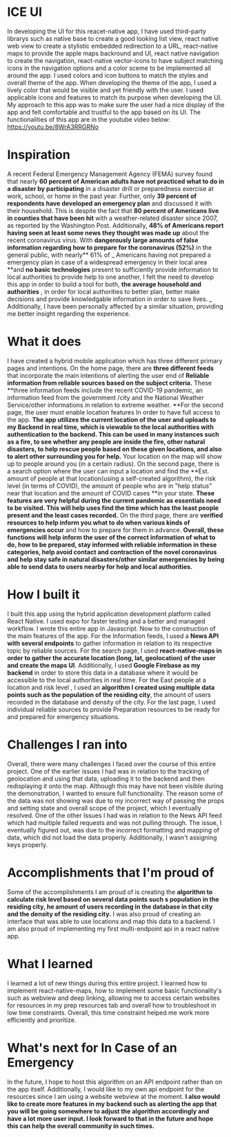 # ICE UI
In developing the UI for this reacet-native app, I have used third-party librarys such as native base to create a good looking list view, react native web view to create a stylistic embedded redirection to a URL, react-native maps to provide the apple maps backround and UI, react native navigation to create the navigation, react-native vector-icons to have subject matching icons in the navigation options and a color sceme to be implemented all around the app. I used colors and icon buttons to match the styles and overall theme of the app. 
When developing the theme of the app, I used a lively color that would be visible and yet friendly with the user. I used applicable icons and features to match its purpose when developing the UI. My approach to this app was to make sure the user had a nice display of the app and felt comfortable and trustful to the app based on its UI. The functionalities of this app are in the youtube video below:
https://youtu.be/8WrA3RRGRNo
# Inspiration
A recent Federal Emergency Management Agency (FEMA) survey found that nearly **60 percent of American adults have not practiced what to do in a disaster by participating** in a disaster drill or preparedness exercise at work, school, or home in the past year. Further, only **39 percent of respondents have developed an emergency plan** and discussed it with their household. This is despite the fact that **80 percent of Americans live in counties that have been hit** with a weather-related disaster since 2007, as reported by the Washington Post. Additionally, **48% of Americans report having seen at least some news they thought was made up** about the recent coronavirus virus. With **dangerously large amounts of false information regarding how to prepare for the coronavirus (52%)** in the general public, with nearly** 61% of _ Americans having not prepared a emergency plan in case of a widespread emergency in their local area **and **no basic technologies** present to sufficiently provide information to local authorities to provide help to one another, I felt the need to develop this app in order to build a tool for both, **the average household and authorities** , in order for local authorities to better plan, better make decisions and provide knowledgable information in order to save lives. _ Additionally, I have been personally affected by a similar situation, providing me better insight regarding the experience. 

# What it does
I have created a hybrid mobile application which has three different primary pages and intentions. On the home page, there are **three different feeds** that incorporate the main intentions of alerting the user end of **Reliable information from reliable sources based on the subject criteria.** These **three information feeds include the recent COVID-19 pandemic, an information feed from the government /city and the National Weather Service/other informations in relation to extreme weather. **For the second page, the user must enable location features In order to have full access to the app. **The app utilizes the current location of the user and uploads to my Backend in real time, which is viewable to the local authorities with authentication to the backend. This can be used in many instances such as a fire, to see whether any people are inside the fire, other natural disasters, to help rescue people based on these given locations, and also to alert other surrounding you for help.** Your location on the map will show up to people around you (in a certain radius). On the second page, there is a search option where the user can input a location and find the **Est. amount of people at that location(using a self-created algorithm), the risk level (in terms of COVID), the amount of people who are in "help status" near that location and the amount of COVID cases **in your state. **These features are very helpful during the current pandemic as essentials need to be visited. This will help uses find the time which has the least people present and the least cases recorded.**  On the third page,  there are **verified resources to help inform you what to do when various kinds of emergencies occur** and how to prepare for them in advance. **Overall, these functions will help inform the user of the correct information of what to do, how to be prepared, stay informed with reliable information in these categories, help avoid contact and contraction of the novel coronavirus and help stay safe in natural disasters/other similar emergencies by being able to send data to users nearby for help and local authorities.**

# How I built it
I built this app using the hybrid application development platform called React Native. I used expo for faster testing and a better and managed workflow. I wrote this entire app in Javascript. Now to the construction of the main features of the app. For the Information feeds, I used a **News API with several endpoints** to gather information in relation to its respective topic by reliable sources. For the search page, I used **react-native-maps in order to gather the accurate location (long, lat, geolocation) of the user and create the maps UI**. Additionally, I used **Google Firebase as my backend** in order to store this data in a database where it would be accessible to the local authorities in real time. For the East people at a location and risk level , I used an **algorithm I created using multiple data points such as the population of the residing city**, the amount of users recorded in the database and density of the city. For the last page, I used individual reliable sources to provide Preparation resources to be ready for and prepared for emergency situations.

# Challenges I ran into
Overall, there were many challenges I faced over the course of this entire project. One of the earlier issues I had was in relation to the tracking of geolocation and using that data, uploading it to the backend and then redisplaying it onto the map. Although this may have not been visible during the demonstration, I wanted to ensure full functionality. The reason some of the data was not showing was due to my incorrect way of passing the props and setting state and overall scope of the project, which I eventually resolved. One of the other Issues I had was in relation to the News API feed which had multiple failed requests and was not pulling through. The issue, I eventually figured out, was due to the incorrect formatting and mapping of data, which did not load the data properly. Additionally, I wasn't assigning keys properly. 
# Accomplishments that I'm proud of
Some of the accomplishments I am proud of is creating the **algorithm to calculate risk level based on several data points such s population in the residing city, he amount of users recording in the database in that city and the density of the residing city.** I was also proud of creating an interface that was able to use locations and map this data to a backend. I am also proud of implementing my first multi-endpoint api in a react native app.
# What I learned
I learned a lot of new things during this entire project. I learned how to implement react-native-maps, how to implement some basic functionality's such as webview and deep linking, allowing me to access certain websites for resources in my prep resources tab and overall how to troubleshoot in low time constraints. Overall, this time constraint helped me work more efficiently and prioritize.
# What's next for In Case of an Emergency
In the future, I hope to host this algorithm on an API endpoint rather than on the app itself. Additionally, I would like to my own api endpoint for the resources since I am using a website webview at the moment. **I also would like to create more features in my backend such as alerting the app that you will be going somewhere to adjust the algorithm accordingly and have a lot more user input. I look forward to that in the future and hope this can help the overall community in such times.**
